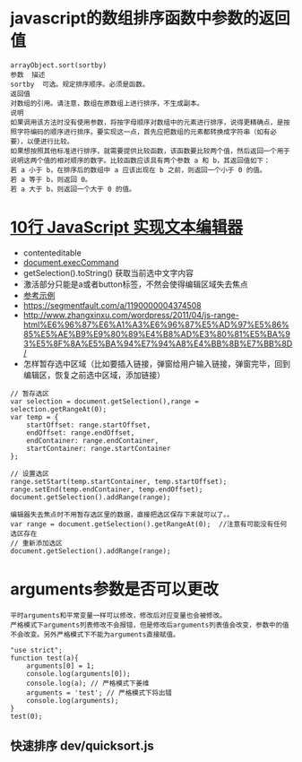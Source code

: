 # javascript的数组排序函数中参数的返回值
>
    arrayObject.sort(sortby)
    参数	描述
    sortby	可选。规定排序顺序。必须是函数。
    返回值
    对数组的引用。请注意，数组在原数组上进行排序，不生成副本。
    说明
    如果调用该方法时没有使用参数，将按字母顺序对数组中的元素进行排序，说得更精确点，是按照字符编码的顺序进行排序。要实现这一点，首先应把数组的元素都转换成字符串（如有必要），以便进行比较。
    如果想按照其他标准进行排序，就需要提供比较函数，该函数要比较两个值，然后返回一个用于说明这两个值的相对顺序的数字。比较函数应该具有两个参数 a 和 b，其返回值如下：
    若 a 小于 b，在排序后的数组中 a 应该出现在 b 之前，则返回一个小于 0 的值。
    若 a 等于 b，则返回 0。
    若 a 大于 b，则返回一个大于 0 的值。
    

# [10行 JavaScript 实现文本编辑器](http://www.cnblogs.com/lhb25/p/html5-wysisyg-inline-editor.html)
* contenteditable
* [document.execCommand](https://developer.mozilla.org/zh-CN/docs/Web/API/Document/execCommand)
* getSelection().toString() 获取当前选中文字内容
* 激活部分只能是a或者button标签，不然会使得编辑区域失去焦点
* [参考示例](../dev/editor.html)
* https://segmentfault.com/a/1190000004374508
* http://www.zhangxinxu.com/wordpress/2011/04/js-range-html%E6%96%87%E6%A1%A3%E6%96%87%E5%AD%97%E5%86%85%E5%AE%B9%E9%80%89%E4%B8%AD%E3%80%81%E5%BA%93%E5%8F%8A%E5%BA%94%E7%94%A8%E4%BB%8B%E7%BB%8D/
* 怎样暂存选中区域（比如要插入链接，弹窗给用户输入链接，弹窗完毕，回到编辑区，恢复之前选中区域，添加链接）
```
// 暂存选区
var selection = document.getSelection(),range = selection.getRangeAt(0);
var temp = {
    startOffset: range.startOffset,
    endOffset: range.endOffset,
    endContainer: range.endContainer,
    startContainer: range.startContainer
};

// 设置选区
range.setStart(temp.startContainer, temp.startOffset);
range.setEnd(temp.endContainer, temp.endOffset);
document.getSelection().addRange(range);

编辑器失去焦点时不用暂存选区里的数据，直接把选区保存下来就可以了。。
var range = document.getSelection().getRangeAt(0);  //注意有可能没有任何选区存在
// 重新添加选区
document.getSelection().addRange(range);
```


# arguments参数是否可以更改
>  
    平时arguments和平常变量一样可以修改，修改后对应变量也会被修改。
    严格模式下arguments列表修改不会报错，但是修改后arguments列表值会改变，参数中的值不会改变。另外严格模式下不能为arguments直接赋值。
    
```
"use strict";
function test(a){
    arguments[0] = 1;
    console.log(arguments[0]);
    console.log(a); // 严格模式下姜维
    arguments = 'test'; // 严格模式下将出错
    console.log(arguments);
}
test(0);
```

## 快速排序 dev/quicksort.js